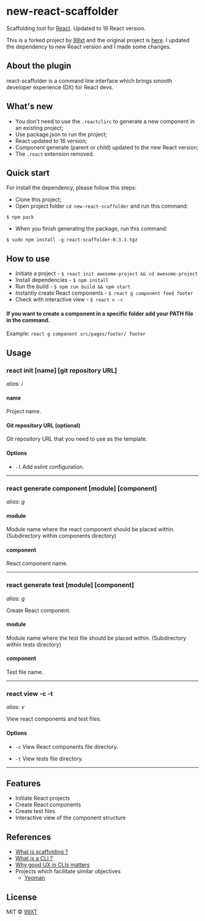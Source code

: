 # new-react-scaffolder 

Scaffolding tool for [React](https://facebook.github.io/react/). 
Updated to 16 React version.

This is a forked project by [99xt](https://github.com/99xt) and the original project is [here](https://github.com/99xt/react-scaffolder). 
I updated the dependency to new React version and I made some changes.  

## About the plugin
react-scaffolder is a command line interface which brings smooth developer experience (DX) for React devs.

## What's new 
* You don't need to use the `.reactclirc` to generate a new component in an existing project; 
* Use package.json to run the project; 
* React updated to 16 version; 
* Component generate (parent or child) updated to the new React version; 
* The `.react` extension removed.

## Quick start 
For install the dependency, please follow this steps: 

* Clone this project; 
* Open project folder `cd new-react-scaffolder` and run this command: 

```
$ npm pack
```

* When you finish generating the package, run this command: 

```
$ sudo npm install -g react-scaffolder-0.3.3.tgz
```

## How to use
- Initiate a project - ```$ react init awesome-project && cd awesome-project```
- Install dependencies - ```$ npm install```
- Run the build - ```$ npm run build && npm start```
- Instantly create React components - ```$ react g component feed footer``` 
- Check with interactive view - ```$ react v -c``` 

#### If you want to create a component in a specific folder add your PATH file in the command. 
Example: ```react g component src/pages/footer/ footer```

## Usage

### react init [name] [git repository URL]
*alias: i*

#### name

Project name.

#### Git repository URL (optional)

Git repository URL that you need to use as the template.

#### Options

* `-l`
Add eslint configuration.

---------------------------------------

### react generate component [module] [component]
*alias: g*

#### module

Module name where the react component should be placed within. (Subdirectory within components directory)

#### component

React component name.

---------------------------------------

### react generate test [module] [component]
*alias: g*

Create React component.

#### module

Module name where the test file should be placed within. (Subdirectory within tests directory)

#### component

Test file name.

---------------------------------------

### react view -c -t
*alias: v*

View react components and test files.

#### Options

* `-c`
View React components file directory.

* `-t`
View tests file directory.

---------------------------------------

## Features

- Initiate React projects
- Create React components
- Create test files
- Interactive view of the component structure

## References

- [What is scaffolding ?](https://en.wikipedia.org/wiki/Scaffold_(programming))
- [What is a CLI ?](https://www.techopedia.com/definition/3337/command-line-interface-cli)
- [Why good UX in CLIs matters](https://trevorsullivan.net/2016/07/11/designing-command-line-tools/)
- Projects which facilitate similar objectives
  - [Yeoman](http://yeoman.io/)

## License

MIT © [99XT](https://github.com/99xt)

